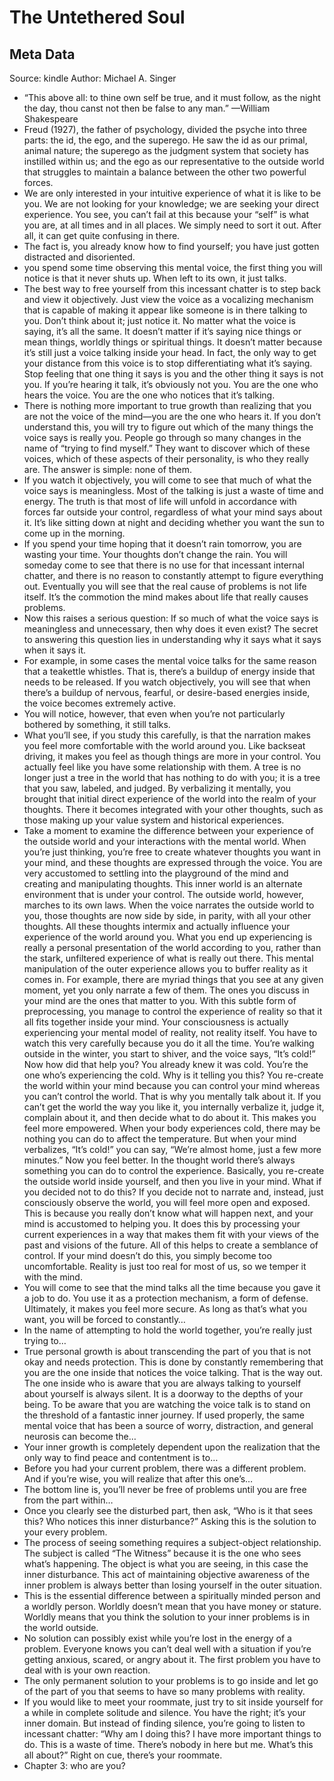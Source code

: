 # The Untethered Soul

## Meta Data

Source:  kindle 
Author: Michael A. Singer

- “This above all: to thine own self be true, and it must follow, as the night the day, thou canst not then be false to any man.” —William Shakespeare
- Freud (1927), the father of psychology, divided the psyche into three parts: the id, the ego, and the superego. He saw the id as our primal, animal nature; the superego as the judgment system that society has instilled within us; and the ego as our representative to the outside world that struggles to maintain a balance between the other two powerful forces.
- We are only interested in your intuitive experience of what it is like to be you. We are not looking for your knowledge; we are seeking your direct experience. You see, you can’t fail at this because your “self” is what you are, at all times and in all places. We simply need to sort it out. After all, it can get quite confusing in there.
- The fact is, you already know how to find yourself; you have just gotten distracted and disoriented.
- you spend some time observing this mental voice, the first thing you will notice is that it never shuts up. When left to its own, it just talks.
- The best way to free yourself from this incessant chatter is to step back and view it objectively. Just view the voice as a vocalizing mechanism that is capable of making it appear like someone is in there talking to you. Don’t think about it; just notice it. No matter what the voice is saying, it’s all the same. It doesn’t matter if it’s saying nice things or mean things, worldly things or spiritual things. It doesn’t matter because it’s still just a voice talking inside your head. In fact, the only way to get your distance from this voice is to stop differentiating what it’s saying. Stop feeling that one thing it says is you and the other thing it says is not you. If you’re hearing it talk, it’s obviously not you. You are the one who hears the voice. You are the one who notices that it’s talking.
- There is nothing more important to true growth than realizing that you are not the voice of the mind—you are the one who hears it. If you don’t understand this, you will try to figure out which of the many things the voice says is really you. People go through so many changes in the name of “trying to find myself.” They want to discover which of these voices, which of these aspects of their personality, is who they really are. The answer is simple: none of them.
- If you watch it objectively, you will come to see that much of what the voice says is meaningless. Most of the talking is just a waste of time and energy. The truth is that most of life will unfold in accordance with forces far outside your control, regardless of what your mind says about it. It’s like sitting down at night and deciding whether you want the sun to come up in the morning.
- If you spend your time hoping that it doesn’t rain tomorrow, you are wasting your time. Your thoughts don’t change the rain. You will someday come to see that there is no use for that incessant internal chatter, and there is no reason to constantly attempt to figure everything out. Eventually you will see that the real cause of problems is not life itself. It’s the commotion the mind makes about life that really causes problems.
- Now this raises a serious question: If so much of what the voice says is meaningless and unnecessary, then why does it even exist? The secret to answering this question lies in understanding why it says what it says when it says it.
- For example, in some cases the mental voice talks for the same reason that a teakettle whistles. That is, there’s a buildup of energy inside that needs to be released. If you watch objectively, you will see that when there’s a buildup of nervous, fearful, or desire-based energies inside, the voice becomes extremely active.
- You will notice, however, that even when you’re not particularly bothered by something, it still talks.
- What you’ll see, if you study this carefully, is that the narration makes you feel more comfortable with the world around you. Like backseat driving, it makes you feel as though things are more in your control. You actually feel like you have some relationship with them. A tree is no longer just a tree in the world that has nothing to do with you; it is a tree that you saw, labeled, and judged. By verbalizing it mentally, you brought that initial direct experience of the world into the realm of your thoughts. There it becomes integrated with your other thoughts, such as those making up your value system and historical experiences.
- Take a moment to examine the difference between your experience of the outside world and your interactions with the mental world. When you’re just thinking, you’re free to create whatever thoughts you want in your mind, and these thoughts are expressed through the voice. You are very accustomed to settling into the playground of the mind and creating and manipulating thoughts. This inner world is an alternate environment that is under your control. The outside world, however, marches to its own laws. When the voice narrates the outside world to you, those thoughts are now side by side, in parity, with all your other thoughts. All these thoughts intermix and actually influence your experience of the world around you. What you end up experiencing is really a personal presentation of the world according to you, rather than the stark, unfiltered experience of what is really out there. This mental manipulation of the outer experience allows you to buffer reality as it comes in. For example, there are myriad things that you see at any given moment, yet you only narrate a few of them. The ones you discuss in your mind are the ones that matter to you. With this subtle form of preprocessing, you manage to control the experience of reality so that it all fits together inside your mind. Your consciousness is actually experiencing your mental model of reality, not reality itself. You have to watch this very carefully because you do it all the time. You’re walking outside in the winter, you start to shiver, and the voice says, “It’s cold!” Now how did that help you? You already knew it was cold. You’re the one who’s experiencing the cold. Why is it telling you this? You re-create the world within your mind because you can control your mind whereas you can’t control the world. That is why you mentally talk about it. If you can’t get the world the way you like it, you internally verbalize it, judge it, complain about it, and then decide what to do about it. This makes you feel more empowered. When your body experiences cold, there may be nothing you can do to affect the temperature. But when your mind verbalizes, “It’s cold!” you can say, “We’re almost home, just a few more minutes.” Now you feel better. In the thought world there’s always something you can do to control the experience. Basically, you re-create the outside world inside yourself, and then you live in your mind. What if you decided not to do this? If you decide not to narrate and, instead, just consciously observe the world, you will feel more open and exposed. This is because you really don’t know what will happen next, and your mind is accustomed to helping you. It does this by processing your current experiences in a way that makes them fit with your views of the past and visions of the future. All of this helps to create a semblance of control. If your mind doesn’t do this, you simply become too uncomfortable. Reality is just too real for most of us, so we temper it with the mind.
- You will come to see that the mind talks all the time because you gave it a job to do. You use it as a protection mechanism, a form of defense. Ultimately, it makes you feel more secure. As long as that’s what you want, you will be forced to constantly…
- In the name of attempting to hold the world together, you’re really just trying to…
- True personal growth is about transcending the part of you that is not okay and needs protection. This is done by constantly remembering that you are the one inside that notices the voice talking. That is the way out. The one inside who is aware that you are always talking to yourself about yourself is always silent. It is a doorway to the depths of your being. To be aware that you are watching the voice talk is to stand on the threshold of a fantastic inner journey. If used properly, the same mental voice that has been a source of worry, distraction, and general neurosis can become the…
- Your inner growth is completely dependent upon the realization that the only way to find peace and contentment is to…
- Before you had your current problem, there was a different problem. And if you’re wise, you will realize that after this one’s…
- The bottom line is, you’ll never be free of problems until you are free from the part within…
- Once you clearly see the disturbed part, then ask, “Who is it that sees this? Who notices this inner disturbance?” Asking this is the solution to your every problem.
- The process of seeing something requires a subject-object relationship. The subject is called “The Witness” because it is the one who sees what’s happening. The object is what you are seeing, in this case the inner disturbance. This act of maintaining objective awareness of the inner problem is always better than losing yourself in the outer situation.
- This is the essential difference between a spiritually minded person and a worldly person. Worldly doesn’t mean that you have money or stature. Worldly means that you think the solution to your inner problems is in the world outside.
- No solution can possibly exist while you’re lost in the energy of a problem. Everyone knows you can’t deal well with a situation if you’re getting anxious, scared, or angry about it. The first problem you have to deal with is your own reaction.
- The only permanent solution to your problems is to go inside and let go of the part of you that seems to have so many problems with reality.
- If you would like to meet your roommate, just try to sit inside yourself for a while in complete solitude and silence. You have the right; it’s your inner domain. But instead of finding silence, you’re going to listen to incessant chatter: “Why am I doing this? I have more important things to do. This is a waste of time. There’s nobody in here but me. What’s this all about?” Right on cue, there’s your roommate.
- Chapter 3: who are you?
